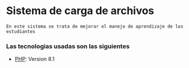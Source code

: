 # Sistema de carga de archivos

    En este sistema se trata de mejorar el manejo de aprendizaje de los estudiantes

### Las tecnologias usadas son las siguientes 

* [PHP](https://www.php.net/): Version 8.1